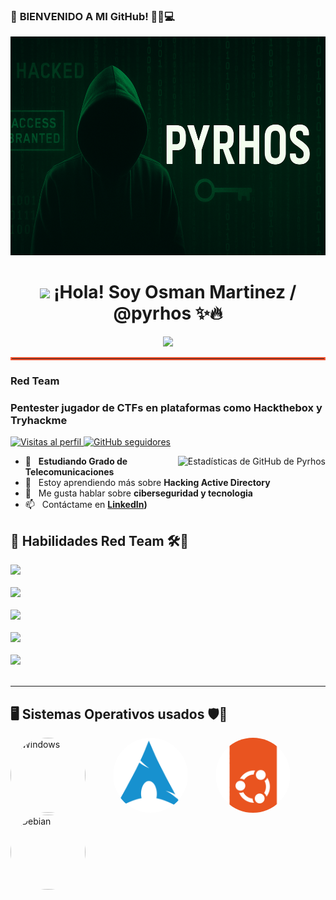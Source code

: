 ### 🚀 **BIENVENIDO A MI GitHub!** 🌟🔥💻

<p align="center">
  <img src="banner.png" alt="Banner" width=1000" height="350">
</p>

<h1 align="center">
  <img src="https://media.giphy.com/media/hvRJCLFzcasrR4ia7z/giphy.gif" width="35"> ¡Hola! Soy Osman Martinez / @pyrhos ✨🔥
</h1>

<p align="center">
  <img src="https://readme-typing-svg.demolab.com/?font=Fira+Code&pause=1200&color=FF5733&center=true&vCenter=true&width=1200&lines=%F0%9F%9A%80+Bienvenido+a+mi+repositorio!+%F0%9F%94%A5;%F0%9F%92%BB+Pentester!;%F0%9F%93%9A+Red+Team;" />
</p>

<hr style="border: 2px solid #FF5733;">

<h3 align="left">Red Team</h3>

<h3 align="left">Pentester jugador de CTFs en plataformas como Hackthebox y Tryhackme</h3>

<p align="left">
  <a href="https://github.com/pyrhos-prog">
    <img src="https://komarev.com/ghpvc/?username=pyrhos-prog" alt="Visitas al perfil" />
  </a>
  <a href="https://github.com/pyrhos-prog?tab=followers">
    <img alt="GitHub seguidores" src="https://img.shields.io/github/followers/pyrhos-prog?style=flat&logo=github">
  </a>
</p>

<a href="#carlos-marrugo-title">
  <img src="https://github-readme-stats.vercel.app/api?username=pyrhos-prog&show_icons=true&theme=radical" alt="Estadísticas de GitHub de Pyrhos" align="right" />
</a>

- 💼 &nbsp; **Estudiando Grado de Telecomunicaciones**  
- 🌱 &nbsp; Estoy aprendiendo más sobre **Hacking Active Directory**  
- 💬 &nbsp; Me gusta hablar sobre **ciberseguridad y tecnologia**  
- 📫 &nbsp; Contáctame en **[LinkedIn]([https://www.linkedin.com/in/osman-m-00b4a7214/))**  




## 🧰 **Habilidades Red Team** 🛠️🔐

<p align="Left">
  <img src="https://img.shields.io/badge/🕵️-OSINT-blue?style=for-the-badge"/><br><br>
  <img src="https://img.shields.io/badge/🔓-Explotación-DC143C?style=for-the-badge"/><br><br>
  <img src="https://img.shields.io/badge/🔐-Hacking WIFI-yellow?style=for-the-badge"/><br><br>
  <img src="https://img.shields.io/badge/🧪-Escalada de Privilegios-00FFFF?style=for-the-badge"/><br><br>
  <img src="https://img.shields.io/badge/🌐-OWASP TOP 10-white?style=for-the-badge"/><br><br>
</p>

---


## 🖥️ **Sistemas Operativos usados** 🛡️🐧

<p align="left">
  <img src="https://cdn.jsdelivr.net/gh/devicons/devicon/icons/windows8/windows8-original.svg" width="120" height="120" title="Windows" style="border-radius: 50%; margin-right: 40px;"/>
  <img src="https://raw.githubusercontent.com/devicons/devicon/6910f0503efdd315c8f9b858234310c06e04d9c0/icons/archlinux/archlinux-original.svg" width="120" height="120" title="Linux" style="border-radius: 50%; margin-right: 40px;"/>
  <img src="https://raw.githubusercontent.com/devicons/devicon/6910f0503efdd315c8f9b858234310c06e04d9c0/icons/ubuntu/ubuntu-original.svg" width="120" height="120" title="Ubuntu" style="border-radius: 50%; margin-right: 40px;"/>
  <img src="https://cdn.jsdelivr.net/gh/devicons/devicon/icons/debian/debian-original.svg" width="120" height="120" title="Debian" style="border-radius: 50%; margin-right: 40px;"/>
</p>
